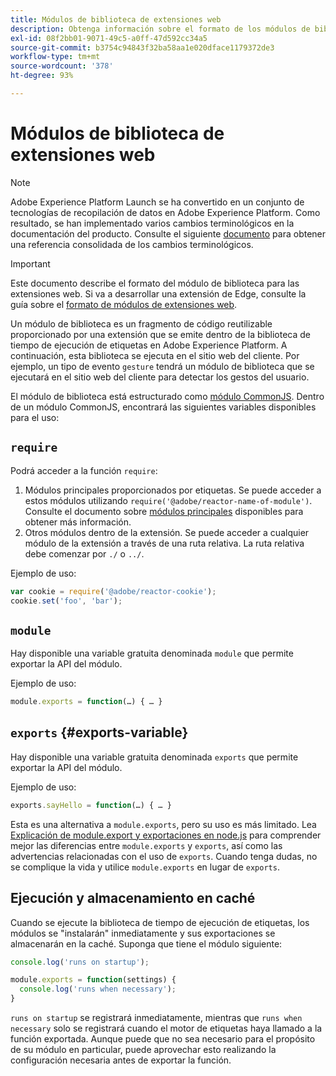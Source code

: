 ```yaml
---
title: Módulos de biblioteca de extensiones web
description: Obtenga información sobre el formato de los módulos de biblioteca para extensiones web en Adobe Experience Platform.
exl-id: 08f2bb01-9071-49c5-a0ff-47d592cc34a5
source-git-commit: b3754c94843f32ba58aa1e020dface1179372de3
workflow-type: tm+mt
source-wordcount: '378'
ht-degree: 93%

---
```


# Módulos de biblioteca de extensiones web

>[!NOTE]
>
>Adobe Experience Platform Launch se ha convertido en un conjunto de tecnologías de recopilación de datos en Adobe Experience Platform. Como resultado, se han implementado varios cambios terminológicos en la documentación del producto. Consulte el siguiente [documento](../../term-updates.md) para obtener una referencia consolidada de los cambios terminológicos.

>[!IMPORTANT]
>
>Este documento describe el formato del módulo de biblioteca para las extensiones web. Si va a desarrollar una extensión de Edge, consulte la guía sobre el [formato de módulos de extensiones web](../edge/format.md).

Un módulo de biblioteca es un fragmento de código reutilizable proporcionado por una extensión que se emite dentro de la biblioteca de tiempo de ejecución de etiquetas en Adobe Experience Platform. A continuación, esta biblioteca se ejecuta en el sitio web del cliente. Por ejemplo, un tipo de evento `gesture` tendrá un módulo de biblioteca que se ejecutará en el sitio web del cliente para detectar los gestos del usuario.

El módulo de biblioteca está estructurado como [módulo CommonJS](https://nodejs.org/api/modules.html#modules-commonjs-modules). Dentro de un módulo CommonJS, encontrará las siguientes variables disponibles para el uso:

## `require`

Podrá acceder a la función `require`:

1. Módulos principales proporcionados por etiquetas. Se puede acceder a estos módulos utilizando `require('@adobe/reactor-name-of-module')`. Consulte el documento sobre [módulos principales](./core.md) disponibles para obtener más información.
1. Otros módulos dentro de la extensión. Se puede acceder a cualquier módulo de la extensión a través de una ruta relativa. La ruta relativa debe comenzar por `./` o `../`.

Ejemplo de uso:

```javascript
var cookie = require('@adobe/reactor-cookie');
cookie.set('foo', 'bar');
```

## `module`

Hay disponible una variable gratuita denominada `module` que permite exportar la API del módulo.

Ejemplo de uso:

```javascript
module.exports = function(…) { … }
```

## `exports` {#exports-variable}

Hay disponible una variable gratuita denominada `exports` que permite exportar la API del módulo.

Ejemplo de uso:

```javascript
exports.sayHello = function(…) { … }
```

Esta es una alternativa a `module.exports`, pero su uso es más limitado. Lea [Explicación de module.export y exportaciones en node.js](https://www.sitepoint.com/understanding-module-exports-exports-node-js/) para comprender mejor las diferencias entre `module.exports` y `exports`, así como las advertencias relacionadas con el uso de `exports`. Cuando tenga dudas, no se complique la vida y utilice `module.exports` en lugar de `exports`.

## Ejecución y almacenamiento en caché

Cuando se ejecute la biblioteca de tiempo de ejecución de etiquetas, los módulos se &quot;instalarán&quot; inmediatamente y sus exportaciones se almacenarán en la caché. Suponga que tiene el módulo siguiente:

```javascript
console.log('runs on startup');

module.exports = function(settings) {
  console.log('runs when necessary');
}
```

`runs on startup` se registrará inmediatamente, mientras que `runs when necessary` solo se registrará cuando el motor de etiquetas haya llamado a la función exportada. Aunque puede que no sea necesario para el propósito de su módulo en particular, puede aprovechar esto realizando la configuración necesaria antes de exportar la función.
